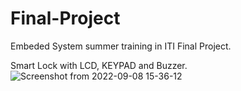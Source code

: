 # Final-Project

Embeded System summer training in ITI Final Project.

Smart Lock with LCD, KEYPAD and Buzzer. 
![Screenshot from 2022-09-08 15-36-12](https://user-images.githubusercontent.com/41060966/189136344-3cc39f85-6a0c-47e3-99a9-be8b0ba7d614.png)
